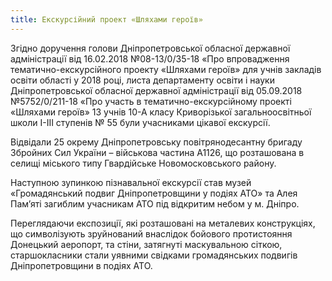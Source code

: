 ```yaml
---
title: Екскурсійний проект «Шляхами героїв»
---
```


Згідно доручення голови Дніпропетровської обласної державної адміністрації від 16.02.2018 №08-13/0/35-18 «Про впровадження тематично-екскурсійного проекту «Шляхами героїв» для учнів закладів освіти області у 2018 році, листа департаменту освіти і науки Дніпропетровської обласної державної адміністрації від 05.09.2018 №5752/0/211-18 «Про участь в тематично-екскурсійному проекті «Шляхами героїв» 13 учнів 10-А класу Криворізької загальноосвітньої школи І-ІІІ ступенів № 55 були учасниками цікавої екскурсії.

Відвідали 25 окрему Дніпропетровську повітрянодесантну бригаду Збройних Сил України – військова частина А1126, що розташована в селищі міського типу Гвардійське Новомосковського району.

Наступною зупинкою пізнавальної екскурсії став музей «Громадянський подвиг Дніпропетровщини у подіях АТО» та Алея Пам’яті загиблим учасникам АТО під відкритим небом у м. Дніпро.

Переглядаючи експозиції, які розташовані на металевих конструкціях, що символізують зруйнований внаслідок бойового протистояння Донецький аеропорт, та стіни, затягнуті маскувальною сіткою, старшокласники стали уявними свідками громадянських подвигів Дніпропетровщини в подіях АТО.

<slideshow id="_/72157701311033674" />
